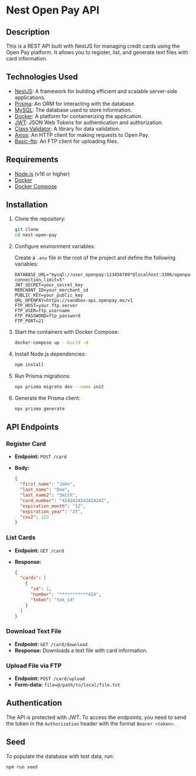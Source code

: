# Nest Open Pay API

## Description

This is a REST API built with NestJS for managing credit cards using the Open Pay platform. It allows you to register, list, and generate text files with card information.

## Technologies Used

-   [NestJS](https://nestjs.com/): A framework for building efficient and scalable server-side applications.
-   [Prisma](https://www.prisma.io/): An ORM for interacting with the database.
-   [MySQL](https://www.mysql.com/): The database used to store information.
-   [Docker](https://www.docker.com/): A platform for containerizing the application.
-   [JWT](https://jwt.io/): JSON Web Tokens for authentication and authorization.
-   [Class Validator](https://github.com/typestack/class-validator): A library for data validation.
-   [Axios](https://axios-http.com/): An HTTP client for making requests to Open Pay.
-   [Basic-ftp](https://www.npmjs.com/package/basic-ftp): An FTP client for uploading files.

## Requirements

-   [Node.js](https://nodejs.org/en/download/) (v16 or higher)
-   [Docker](https://docs.docker.com/get-docker/)
-   [Docker Compose](https://docs.docker.com/compose/install/)

## Installation

1.  Clone the repository:

    ```bash
    git clone 
    cd nest-open-pay
    ```

2.  Configure environment variables:

    Create a `.env` file in the root of the project and define the following variables:

    ```properties
    DATABASE_URL="mysql://user_openpay:123456789*@localhost:3306/openpay?connection_limit=5"
    JWT_SECRET=your_secret_key
    MERCHANT_ID=your_merchant_id
    PUBLIC_KEY=your_public_key
    URL_OPENPAY=https://sandbox-api.openpay.mx/v1
    FTP_HOST=your.ftp.server
    FTP_USER=ftp_username
    FTP_PASSWORD=ftp_password
    FTP_PORT=21
    ```

3.  Start the containers with Docker Compose:

    ```bash
    docker-compose up --build -d
    ```

4.  Install Node.js dependencies:

    ```bash
    npm install
    ```

5.  Run Prisma migrations:

    ```bash
    npx prisma migrate dev --name init
    ```

6.  Generate the Prisma client:

    ```bash
    npx prisma generate
    ```

## API Endpoints

### Register Card

-   **Endpoint:** `POST /card`
-   **Body:**

    ```json
    {
      "first_name": "John",
      "last_name": "Doe",
      "last_name2": "Smith",
      "card_number": "4242424242424242",
      "expiration_month": "12",
      "expiration_year": "25",
      "cvv2": 123
    }
    ```

### List Cards

-   **Endpoint:** `GET /card`
-   **Response:**

    ```json
    {
      "cards": [
        {
          "id": 1,
          "number": "***********424",
          "token": "tok_id"
        }
      ]
    }
    ```

### Download Text File

-   **Endpoint:** `GET /card/download`
-   **Response:** Downloads a text file with card information.

### Upload File via FTP

-   **Endpoint:** `POST /card/upload`
-   **Form-data:** `file=@/path/to/local/file.txt`

## Authentication

The API is protected with JWT. To access the endpoints, you need to send the token in the `Authorization` header with the format `Bearer <token>`.

## Seed

To populate the database with test data, run:

```bash
npm run seed